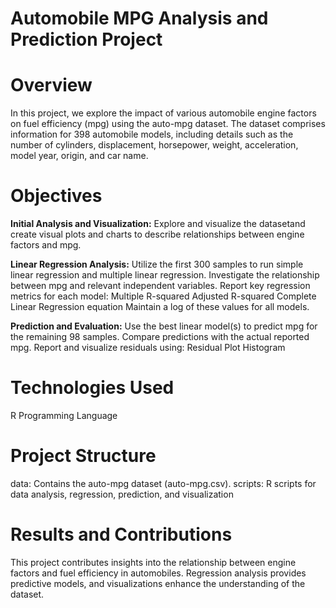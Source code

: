 # Automobile MPG Analysis and Prediction Project
# Overview
In this project, we explore the impact of various automobile engine factors on fuel efficiency (mpg) using the auto-mpg dataset. The dataset comprises information for 398 automobile models, including details such as the number of cylinders, displacement, horsepower, weight, acceleration, model year, origin, and car name.

# Objectives
**Initial Analysis and Visualization:**
Explore and visualize the datasetand create visual plots and charts to describe relationships between engine factors and mpg.

**Linear Regression Analysis:**
Utilize the first 300 samples to run simple linear regression and multiple linear regression.
Investigate the relationship between mpg and relevant independent variables.
Report key regression metrics for each model:
    Multiple R-squared
    Adjusted R-squared
    Complete Linear Regression equation
    Maintain a log of these values for all models.
    
**Prediction and Evaluation:**
Use the best linear model(s) to predict mpg for the remaining 98 samples.
Compare predictions with the actual reported mpg.
Report and visualize residuals using:
    Residual Plot
    Histogram
# Technologies Used
R Programming Language

# Project Structure
data: Contains the auto-mpg dataset (auto-mpg.csv).
scripts: R scripts for data analysis, regression, prediction, and visualization

# Results and Contributions
This project contributes insights into the relationship between engine factors and fuel efficiency in automobiles. Regression analysis provides predictive models, and visualizations enhance the understanding of the dataset.
